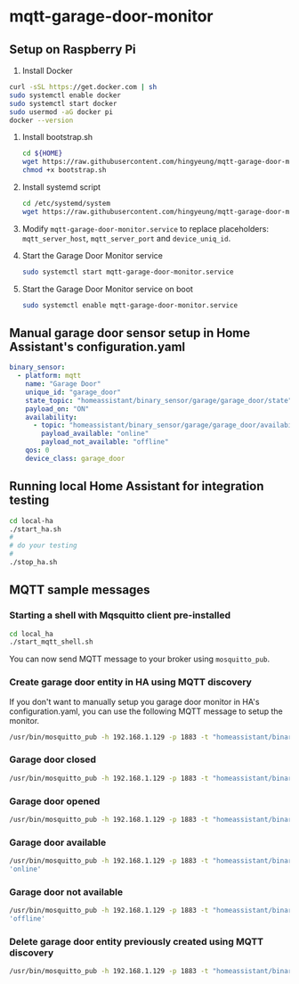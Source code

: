 # mqtt-garage-door-monitor

## Setup on Raspberry Pi
1. Install Docker  
```bash
curl -sSL https://get.docker.com | sh 
sudo systemctl enable docker
sudo systemctl start docker
sudo usermod -aG docker pi
docker --version
```

1. Install bootstrap.sh  
    ```bash
    cd ${HOME}
    wget https://raw.githubusercontent.com/hingyeung/mqtt-garage-door-monitor/main/service/bootstrap.sh
    chmod +x bootstrap.sh
    ```

1. Install systemd script  
    ```bash
    cd /etc/systemd/system
    wget https://raw.githubusercontent.com/hingyeung/mqtt-garage-door-monitor/main/service/mqtt-garage-door-monitor.service
    ```
1. Modify `mqtt-garage-door-monitor.service` to replace placeholders: `mqtt_server_host`, `mqtt_server_port` and `device_uniq_id`.
1. Start the Garage Door Monitor service
    ```bash
    sudo systemctl start mqtt-garage-door-monitor.service
    ```
1. Start the Garage Door Monitor service on boot
    ```bash
    sudo systemctl enable mqtt-garage-door-monitor.service
    ```

## Manual garage door sensor setup in Home Assistant's configuration.yaml
```yaml
binary_sensor:
  - platform: mqtt
    name: "Garage Door"
    unique_id: "garage_door"
    state_topic: "homeassistant/binary_sensor/garage/garage_door/state"
    payload_on: "ON"
    availability:
      - topic: "homeassistant/binary_sensor/garage/garage_door/availability"
        payload_available: "online"
        payload_not_available: "offline"
    qos: 0
    device_class: garage_door
```

## Running local Home Assistant for integration testing
```bash
cd local-ha
./start_ha.sh
#
# do your testing
#
./stop_ha.sh
```

## MQTT sample messages
### Starting a shell with Mqsquitto client pre-installed
```bash
cd local_ha
./start_mqtt_shell.sh
```
You can now send MQTT message to your broker using `mosquitto_pub`.

### Create garage door entity in HA using MQTT discovery
If you don't want to manually setup you garage door monitor in HA's configuration.yaml, you can use the following MQTT message to setup the monitor.
```bash
/usr/bin/mosquitto_pub -h 192.168.1.129 -p 1883 -t "homeassistant/binary_sensor/garage/garage_door/config" -m '{ "name": "Garage Door", "uniq_id": "garage/garage_door", "stat_t": "homeassistant/binary_sensor/garage/garage_door/state", "qos": 1, "payload_open": "ON", "payload_close": "OFF", "dev_cla": "garage_door", "pl_avail": "online", "pl_not_avail": "offline", "value_template": "{{ value_json.state }}" }'
```

### Garage door closed
```bash
/usr/bin/mosquitto_pub -h 192.168.1.129 -p 1883 -t "homeassistant/binary_sensor/garage/garage_door/state" -m 'OFF'
```

### Garage door opened
```bash
/usr/bin/mosquitto_pub -h 192.168.1.129 -p 1883 -t "homeassistant/binary_sensor/garage/garage_door/state" -m 'ON'
```

### Garage door available
```bash
/usr/bin/mosquitto_pub -h 192.168.1.129 -p 1883 -t "homeassistant/binary_sensor/garage/garage_door/availability" -m
'online'
```

### Garage door not available
```bash
/usr/bin/mosquitto_pub -h 192.168.1.129 -p 1883 -t "homeassistant/binary_sensor/garage/garage_door/availability" -m
'offline'
```

### Delete garage door entity previously created using MQTT discovery
```bash
/usr/bin/mosquitto_pub -h 192.168.1.129 -p 1883 -t "homeassistant/binary_sensor/garage/garage_door/config" -m ''
```